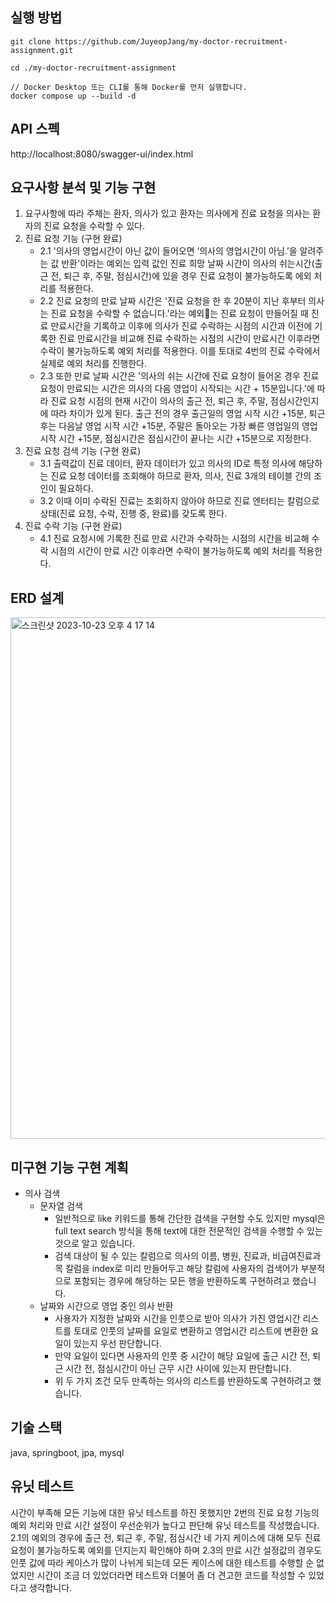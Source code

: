 ## 실행 방법
```shell
git clone https://github.com/JuyeopJang/my-doctor-recruitment-assignment.git
```
```shell
cd ./my-doctor-recruitment-assignment
```
```shell
// Docker Desktop 또는 CLI를 통해 Docker를 먼저 실행합니다.
docker compose up --build -d
```
## API 스펙
http://localhost:8080/swagger-ui/index.html

## 요구사항 분석 및 기능 구현
1. 요구사항에 따라 주체는 환자, 의사가 있고 환자는 의사에게 진료 요청을 의사는 환자의 진료 요청을 수락할 수 있다.
2. 진료 요청 기능 (구현 완료)
   - 2.1 '의사의 영업시간이 아닌 값이 들어오면 ‘의사의 영업시간이 아님.’을 알려주는 값 반환'이라는 예외는 입력 값인 진료 희망 날짜 시간이 의사의 쉬는시간(출근 전, 퇴근 후, 주말, 점심시간)에 있을 경우 진료 요청이 불가능하도록 에외 처리를 적용한다.
   - 2.2 진료 요청의 만료 날짜 시간은 '진료 요청을 한 후 20분이 지난 후부터 의사는 진료 요청을 수락할 수 없습니다.'라는 예외는 진료 요청이 만들어질 때 진료 만료시간을 기록하고 이후에 의사가 진료 수락하는 시점의 시간과 이전에 기록한 진료 만료시간을 비교해 진료 수락하는 시점의 시간이 만료시간 이후라면 수락이 불가능하도록 예외 처리를 적용한다. 이를 토대로 4번의 진료 수락에서 실제로 예외 처리를 진행한다.
   - 2.3 또한 만료 날짜 시간은 '의사의 쉬는 시간에 진료 요청이 들어온 경우 진료 요청이 만료되는 시간은 의사의 다음 영업이 시작되는 시간 + 15분입니다.'에 따라 진료 요청 시점의 현재 시간이 의사의 출근 전, 퇴근 후, 주말, 점심시간인지에 따라 차이가 있게 된다. 출근 전의 경우 출근일의 영업 시작 시간 +15분, 퇴근 후는 다음날 영업 시작 시간 +15분, 주말은 돌아오는 가장 빠른 영업일의 영업 시작 시간 +15분, 점심시간은 점심시간이 끝나는 시간 +15분으로 지정한다. 
3. 진료 요청 검색 기능 (구현 완료)
   - 3.1 출력값이 진료 데이터, 환자 데이터가 있고 의사의 ID로 특정 의사에 해당하는 진료 요청 데이터를 조회해야 하므로 환자, 의사, 진료 3개의 테이블 간의 조인이 필요하다.
   - 3.2 이때 이미 수락된 진료는 조회하지 않아야 하므로 진료 엔터티는 칼럼으로 상태(진료 요청, 수락, 진행 중, 완료)를 갖도록 한다.
4. 진료 수락 기능 (구현 완료)
   - 4.1 진료 요청시에 기록한 진료 만료 시간과 수락하는 시점의 시간을 비교해 수락 시점의 시간이 만료 시간 이후라면 수락이 불가능하도록 예외 처리를 적용한다.
  
## ERD 설계
<img width="834" alt="스크린샷 2023-10-23 오후 4 17 14" src="https://github.com/JuyeopJang/my-doctor-recruitment-assignment/assets/68889506/fd54d574-b826-4e63-87c3-5d2264555ff4">


## 미구현 기능 구현 계획
- 의사 검색
  - 문자열 검색
    - 일반적으로 like 키워드를 통해 간단한 검색을 구현할 수도 있지만 mysql은 full text search 방식을 통해 text에 대한 전문적인 검색을 수행할 수 있는 것으로 알고 있습니다.
    - 검색 대상이 될 수 있는 칼럼으로 의사의 이름, 병원, 진료과, 비급여진료과목 칼럼을 index로 미리 만들어두고 해당 칼럼에 사용자의 검색어가 부분적으로 포함되는 경우에 해당하는 모든 행을 반환하도록 구현하려고 했습니다.
  - 날짜와 시간으로 영업 중인 의사 반환
    - 사용자가 지정한 날짜와 시간을 인풋으로 받아 의사가 가진 영업시간 리스트를 토대로 인풋의 날짜를 요일로 변환하고 영업시간 리스트에 변환한 요일이 있는지 우선 판단합니다.
    - 만약 요일이 있다면 사용자의 인풋 중 시간이 해당 요일에 출근 시간 전, 퇴근 시간 전, 점심시간이 아닌 근무 시간 사이에 있는지 판단합니다.
    - 위 두 가지 조건 모두 만족하는 의사의 리스트를 반환하도록 구현하려고 했습니다.

## 기술 스택
java, springboot, jpa, mysql

## 유닛 테스트
시간이 부족해 모든 기능에 대한 유닛 테스트를 하진 못했지만 2번의 진료 요청 기능의 예외 처리와 만료 시간 설정이 우선순위가 높다고 판단해 유닛 테스트를 작성했습니다.
2.1의 예외의 경우에 출근 전, 퇴근 후, 주말, 점심시간 네 가지 케이스에 대해 모두 진료 요청이 불가능하도록 예외를 던지는지 확인해야 하며 2.3의 만료 시간 설정값의 경우도 인풋 값에 따라 케이스가 많이 나뉘게 되는데 모든 케이스에 대한 테스트를 수행할 순 없었지만 시간이 조금 더 있었더라면 테스트와 더불어 좀 더 견고한 코드를 작성할 수 있었다고 생각합니다.

